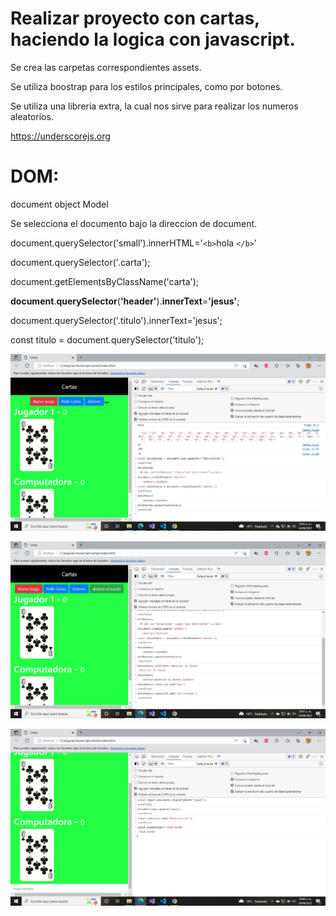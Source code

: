 # Realizar proyecto con cartas, haciendo la logica con javascript.

Se crea las carpetas correspondientes assets.

Se utiliza boostrap para los estilos principales, como por botones.

Se utiliza una libreria extra, la cual nos sirve para realizar los numeros aleatorios.

https://underscorejs.org


# DOM:

 document object Model

Se selecciona el documento bajo la direccion de document. 

document.querySelector('small').innerHTML='`<b>`hola `</b>`'


document.querySelector('.carta');

document.getElementsByClassName('carta');


**document**.**querySelector**(**'header'**).**innerText**=**'jesus'**;

document.querySelector('.titulo').innerText='jesus';

const titulo = document.querySelector('titulo');


![1656085544739](image/cartas/1656085544739.png)

![1656085661603](image/cartas/1656085661603.png)

![1656085761466](image/cartas/1656085761466.png)
